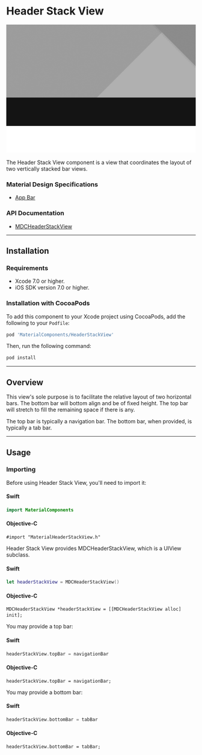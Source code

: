 # Header Stack View

<!--{% if site.link_to_site == "true" %}-->
[![Header Stack View](docs/assets/header_stack_view.png)](docs/assets/header_stack_view.mp4)
<!--{% else %}<div class="ios-animation right" markdown="1"><video src="docs/assets/header_stack_view.mp4" autoplay loop></video></div>{% endif %}-->

The Header Stack View component is a view that coordinates the layout of two vertically stacked
bar views.
<!--{: .intro }-->

### Material Design Specifications

<ul class="icon-list">
  <li class="icon-link"><a href="https://www.google.com/design/spec/layout/structure.html#structure-app-bar">App Bar</a></li>
</ul>

### API Documentation

<ul class="icon-list">
  <li class="icon-link"><a href="https://material-ext.appspot.com/mdc-ios-preview/components/HeaderStackView/apidocs/Classes/MDCHeaderStackView.html">MDCHeaderStackView</a></li>
</ul>


- - -

## Installation

### Requirements

- Xcode 7.0 or higher.
- iOS SDK version 7.0 or higher.


### Installation with CocoaPods

To add this component to your Xcode project using CocoaPods, add the following to your `Podfile`:

~~~ bash
pod 'MaterialComponents/HeaderStackView'
~~~

Then, run the following command:

~~~ bash
pod install
~~~


- - -

## Overview

This view's sole purpose is to facilitate the relative layout of two horizontal bars. The bottom bar
will bottom align and be of fixed height. The top bar will stretch to fill the remaining space if
there is any.

The top bar is typically a navigation bar. The bottom bar, when provided, is typically a tab bar.



- - -

## Usage

### Importing

Before using Header Stack View, you'll need to import it:

<!--<div class="material-code-render" markdown="1">-->
#### Swift
~~~ swift
import MaterialComponents
~~~

#### Objective-C

~~~ objc
#import "MaterialHeaderStackView.h"
~~~
<!--</div>-->


Header Stack View provides MDCHeaderStackView, which is a UIView subclass.

<!--<div class="material-code-render" markdown="1">-->
#### Swift
~~~ swift
let headerStackView = MDCHeaderStackView()
~~~

#### Objective-C

~~~ objc
MDCHeaderStackView *headerStackView = [[MDCHeaderStackView alloc] init];
~~~
<!--</div>-->

You may provide a top bar:

<!--<div class="material-code-render" markdown="1">-->
#### Swift
~~~ swift
headerStackView.topBar = navigationBar
~~~

#### Objective-C

~~~ objc
headerStackView.topBar = navigationBar;
~~~
<!--</div>-->

You may provide a bottom bar:

<!--<div class="material-code-render" markdown="1">-->
#### Swift
~~~ swift
headerStackView.bottomBar = tabBar
~~~

#### Objective-C

~~~ objc
headerStackView.bottomBar = tabBar;
~~~
<!--</div>-->
